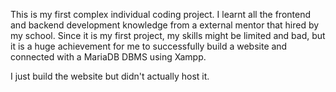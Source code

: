 This is my first complex individual coding project.
I learnt all the frontend and backend development knowledge from a external mentor that hired by my school. 
Since it is my first project, my skills might be limited and bad, but it is a huge achievement for me to successfully build a website and connected with a MariaDB DBMS using Xampp.

I just build the website but didn't actually host it.
